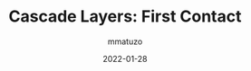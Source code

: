---
author: mmatuzo
date: 2022-01-28
draft: true
tags:
  - css
  - cascade
target_url: https://www.matuzo.at/blog/2022/cascade-layers/
title: "Cascade Layers: First Contact"
---